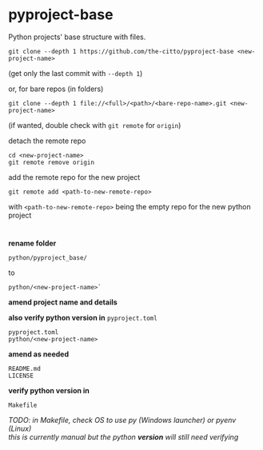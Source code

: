 # pyproject-base

Python projects' base structure with files.

    git clone --depth 1 https://github.com/the-citto/pyproject-base <new-project-name>
(get only the last commit with `--depth 1`)

or, for bare repos (in folders)
    
    git clone --depth 1 file://<full>/<path>/<bare-repo-name>.git <new-project-name>

(if wanted, double check with `git remote` for `origin`)

detach the remote repo

    cd <new-project-name>
    git remote remove origin

add the remote repo for the new project

    git remote add <path-to-new-remote-repo>

with `<path-to-new-remote-repo>` being the empty repo for the new python project

#

**rename folder** 

    python/pyproject_base/
to

    python/<new-project-name>`

**amend project name and details**

**also verify python version in** `pyproject.toml`

    pyproject.toml
    python/<new-project-name>

**amend as needed**

    README.md
    LICENSE

**verify python version in**

    Makefile

_TODO: in Makefile, check OS to use py (Windows launcher) or pyenv (Linux)_
<br>
      _this is currently manual but the python **version** will still need verifying_

